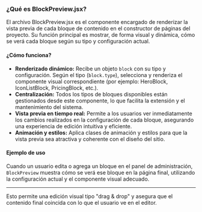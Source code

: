 ### ¿Qué es BlockPreview.jsx?

El archivo BlockPreview.jsx es el componente encargado de renderizar la vista previa de cada bloque de contenido en el constructor de páginas del proyecto. Su función principal es mostrar, de forma visual y dinámica, cómo se verá cada bloque según su tipo y configuración actual.

#### ¿Cómo funciona?

- **Renderizado dinámico:** Recibe un objeto `block` con su tipo y configuración. Según el tipo (`block.type`), selecciona y renderiza el componente visual correspondiente (por ejemplo: HeroBlock, IconListBlock, PricingBlock, etc.).
- **Centralización:** Todos los tipos de bloques disponibles están gestionados desde este componente, lo que facilita la extensión y el mantenimiento del sistema.
- **Vista previa en tiempo real:** Permite a los usuarios ver inmediatamente los cambios realizados en la configuración de cada bloque, asegurando una experiencia de edición intuitiva y eficiente.
- **Animación y estilos:** Aplica clases de animación y estilos para que la vista previa sea atractiva y coherente con el diseño del sitio.

#### Ejemplo de uso

Cuando un usuario edita o agrega un bloque en el panel de administración, `BlockPreview` muestra cómo se verá ese bloque en la página final, utilizando la configuración actual y el componente visual adecuado.

---

Esto permite una edición visual tipo "drag & drop" y asegura que el contenido final coincida con lo que el usuario ve en el editor.